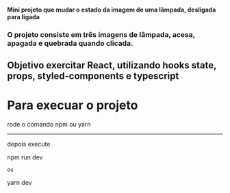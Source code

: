 #### Mini projeto que mudar o estado da imagem de uma lâmpada, desligada para ligada

### O projeto consiste em três imagens de lâmpada, acesa, apagada e quebrada quando clicada.

## Objetivo exercitar React, utilizando hooks state, props, styled-components e typescript

# Para execuar o projeto

rode o comando npm ou yarn
______________________________________________________________

depois execute

npm run dev

    ou

yarn dev